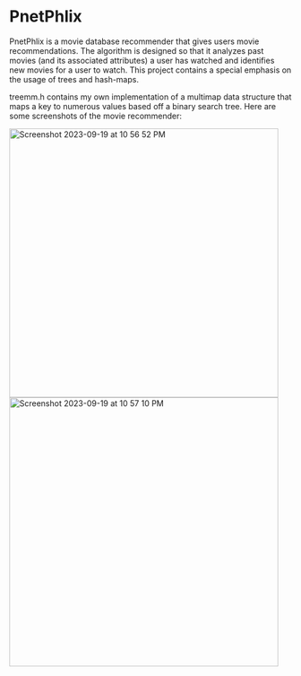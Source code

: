 # PnetPhlix

PnetPhlix is a movie database recommender that gives users movie recommendations. The algorithm is designed so that it analyzes past movies (and its associated attributes) a user has watched and identifies new movies for a user to watch. This project contains a special emphasis on the usage of trees and hash-maps. 

treemm.h contains my own implementation of a multimap data structure that maps a key to numerous values based off a binary search tree. 
Here are some screenshots of the movie recommender:

<img width="480" alt="Screenshot 2023-09-19 at 10 56 52 PM" src="https://github.com/josephhu7/PnetPhlix/assets/108597065/068b59c2-b85a-4b5f-b342-91a23da3d036">
<img width="480" alt="Screenshot 2023-09-19 at 10 57 10 PM" src="https://github.com/josephhu7/PnetPhlix/assets/108597065/1cf000e0-ffaf-4318-98d9-5f5e5c9a2720">
